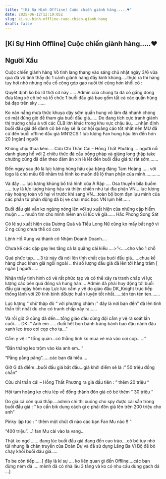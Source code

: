 ```yaml
---
title: "[Kí Sự Hình Offline] Cuộc chiến giành hàng.....♥"
date: 2025-06-12T12:19:05Z
slug: ki-su-hinh-offline-cuoc-chien-gianh-hang
draft: false
---
```


## [Kí Sự Hình Offline] Cuộc chiến giành hàng.....♥

## Người Xấu

Cuộc chiến giành hàng
Vô tình lang thang vào sáng chủ nhật ngày 3/6 vừa qua đã vô tình thấy đc 1 cảnh giành hàng đầy kinh khủng…..thực ra thì hàng tuy hơi nhỏ nhưng nếu cố công góp gạo nuôi thì cũng hơn khối cô :
 
 

 
 
Quyết định ko bỏ lỡ thời cơ này ….. Admin của chúng ta đã cố gắng đong đưa lăng xê cô bé và tổ chức 1 buổi đấu giá bao gồm tất cả các quần hùng bá đạo trên sky ……
 
 

Ko nản nắng mưa thức khuya dậy sớm quần hung võ lâm đã nhanh chóng có mặt đúng giờ để tham gia buổi đấu giá……
 Do đang tích cực tranh giành thị trường châu á với các CLB lớn khác trong khu vực châu âu……nhận định buổi đấu giá để dành cô bé này sẽ là cơ hội quảng cáo tốt nhất nên MU đã cử đến buổi offline đấu giá MN12CS 1 lực lượng Fan hung hậu lên đến hơn 20 [ngàn] người
 
 

Không chịu thua kém…..Cửu Chỉ Thần Cái – Hồng Thất Phương … người nổi danh giang hồ với 2 chiêu thức đả cẩu bổng pháp và giáng long thập take chưởng cũng đã dẫn theo đám ăn xin lê lết đến buổi đấu giá từ rất sớm…….
 
 
 
Đến ngay sau đó là lực lượng hùng hậu của băng đảng Tam Hoàng ….. với logo là chú mều 69 nhằm trá hình ko muốn để lộ than phận của mình…………
 
 
 

 Và đây …..lực lượng khủng bố trá hình của Ả Rập …. Osa thuyền bila buồm ….. tuy là lực lượng hùng hậu và thiện chiến như tại địa phận VN….lực lượng này hoàng toàn vô hại vì trước khi sang VN….toàn bộ bom đạn lựu mình của các phần tử phản động đã bị ve chai móc bọc VN lụm hết……
 
 
 
 

Buổi đấu giá vẫn ko ngừng nóng lên với sự xuất hiện của những cặp hiếm muộn ….. muốn tìm cho mình niềm an ủi lúc về già……
Hắc Phong Song Sát
 
 

Có lẽ sự xuất hiện của Dương Quá và Tiểu Long Nữ cũng ko mấy bất ngờ vì 2 ng cũng chưa thể có con
 
 
 
 
Lệnh Hồ Xung và thánh cô Nhậm Doanh Doanh….
 
 

Chưa kể các cặp gay les tằng cà là quằng cái kiểu ….>”<…..cho vào 1 chỗ
 
 



Quá phức tạp……3 từ này đã nói lên tính chất của buỏi đấu giá……chưa kể hàng chục khan giả ngồi ngoài .. thì số lượng đấu giá đã lên tới hàng trăm [ ngàn ] người …..
 
Nhận thấy tình hình có vẻ rất phức tạp và có thể xảy ra tranh chấp vì lực lượng các bên quá đông và hung hãn…. Admin đã phải huy động tới buổi đấu giá ngày hôm nay 
Lực lực cẩm y vệ do giáo đầu DK_Knight trực tiếp thống lãnh với 20 tinh binh d8ược huấn luyện tốt nhất……tén tén tén ten…….
 
 

Lực lượng “ chữ thập đỏ “ với phương châm :” đây là nơi bạn đến” đã lên tinh thần tốt nhất dù cho có tranh chấp xảy ra……
 
 

Và rồi giờ G cũng đã đến….tổng giáo đầu cùng đội cẩm y vệ rà soát lần cuối…..
 DK: “ Anh em ….. đuổi hết bọn bánh tráng bánh bao đậu nành đậu xanh leo treo coi cọp cho ta…” 
 
 
 

Cẩm y vệ : “ tổng quản…có thằng tính ko mua vé mà vào coi cọp……”
 
 

“Bắn thằng leo trộm vào kìa anh em…”
 
 
 
“Pằng pằng pằng”……các bạn đã hiểu….
 
 

Giờ G đã điểm…buổi đấu giá bắt đầu…giá khởi điểm sẽ là :” 50 triệu đồng chẵn”
 
 

Cửu chỉ thần cái – Hồng Thất Phương ra giá đầu tiên : “ thêm 20 triệu “
 
 

Hội tam hoàng ko chịu lép về đồng thành đôn giá cô bé thêm “ 30 triệu “
 
 

Do giá cả còn quá thấp….admin chỉ thị xuóng cho spy được cài sẵn trong buổi đấu giá : “ ko cần bik dung cách gì e phải đôn giá lên trên 200 triệu cho anh”
 
 

 
Pinky lập tức : “ thêm một chút đi nào các bạn Fan Mu nào !! “
 
“400 triệu”….1 fan Mu cài vào la vang...
 

 
Thật ko ngờ …… đang lúc buổi đấu giá đang đến cao trào….cô bé tuy nhỏ tủi nhưng là chân truyển của Đoàn Dự và đã sử dụng Lăng Ba Vi Bộ để bỏ chạy khỏi buổi đấu giá…..
 

To be còn tiếp….. [ đây là kí sự .... ko liên quan gì đến Offline....các bạn đừng ném đá .... mềnh đã có nhà lầu 3 tầng và ko có nhu cầu dùng gạch đá ...]